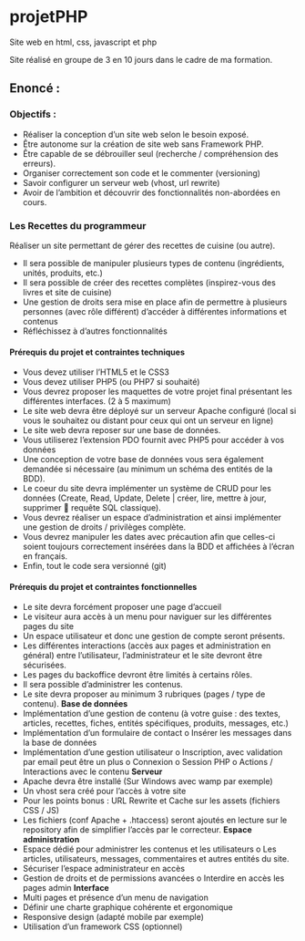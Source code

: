 # projetPHP
Site web en html, css, javascript et php

Site réalisé en groupe de 3 en 10 jours dans le cadre de ma formation.

## Enoncé :

### Objectifs :
- Réaliser la conception d’un site web selon le besoin exposé.
- Être autonome sur la création de site web sans Framework PHP.
- Être capable de se débrouiller seul (recherche / compréhension des erreurs).
- Organiser correctement son code et le commenter (versioning)
- Savoir configurer un serveur web (vhost, url rewrite)
- Avoir de l’ambition et découvrir des fonctionnalités non-abordées en cours.

### Les Recettes du programmeur
Réaliser un site permettant de gérer des recettes de cuisine (ou autre).
- Il sera possible de manipuler plusieurs types de contenu (ingrédients, unités, produits, etc.)
- Il sera possible de créer des recettes complètes (inspirez-vous des livres et site de cuisine)
- Une gestion de droits sera mise en place afin de permettre à plusieurs personnes (avec rôle différent) d’accéder à différentes informations et contenus
- Réfléchissez à d’autres fonctionnalités

#### Prérequis du projet et contraintes techniques
- Vous devez utiliser l’HTML5 et le CSS3
- Vous devez utiliser PHP5 (ou PHP7 si souhaité)
- Vous devrez proposer les maquettes de votre projet final présentant les différentes interfaces. (2 à 5 maximum)
- Le site web devra être déployé sur un serveur Apache configuré (local si vous le souhaitez ou distant pour ceux qui ont un serveur en ligne)
- Le site web devra reposer sur une base de données.
- Vous utiliserez l’extension PDO fournit avec PHP5 pour accéder à vos données
- Une conception de votre base de données vous sera également demandée si nécessaire (au minimum un schéma des entités de la BDD).
- Le coeur du site devra implémenter un système de CRUD pour les données (Create, Read, Update, Delete | créer, lire, mettre à jour, supprimer  requête SQL classique).
- Vous devrez réaliser un espace d’administration et ainsi implémenter une gestion de droits / privilèges complète.
- Vous devrez manipuler les dates avec précaution afin que celles-ci soient toujours correctement insérées dans la BDD et affichées à l’écran en français.
- Enfin, tout le code sera versionné (git)

#### Prérequis du projet et contraintes fonctionnelles
- Le site devra forcément proposer une page d’accueil
- Le visiteur aura accès à un menu pour naviguer sur les différentes pages du site
- Un espace utilisateur et donc une gestion de compte seront présents.
- Les différentes interactions (accès aux pages et administration en général) entre l’utilisateur, l’administrateur et le site devront être sécurisées.
- Les pages du backoffice devront être limités à certains rôles.
- Il sera possible d’administrer les contenus.
- Le site devra proposer au minimum 3 rubriques (pages / type de contenu).
**Base de données**
- Implémentation d’une gestion de contenu (à votre guise : des textes, articles, recettes, fiches, entités spécifiques, produits, messages, etc.)
- Implémentation d’un formulaire de contact
o Insérer les messages dans la base de données
- Implémentation d’une gestion utilisateur
o Inscription, avec validation par email peut être un plus
o Connexion
o Session PHP
o Actions / Interactions avec le contenu
**Serveur**
- Apache devra être installé (Sur Windows avec wamp par exemple)
- Un vhost sera créé pour l’accès à votre site
- Pour les points bonus : URL Rewrite et Cache sur les assets (fichiers CSS / JS)
- Les fichiers (conf Apache + .htaccess) seront ajoutés en lecture sur le repository afin de simplifier l’accès par le correcteur.
**Espace administration**
- Espace dédié pour administrer les contenus et les utilisateurs
o Les articles, utilisateurs, messages, commentaires et autres entités du site.
- Sécuriser l’espace administrateur en accès
- Gestion de droits et de permissions avancées
o Interdire en accès les pages admin
**Interface**
- Multi pages et présence d’un menu de navigation
- Définir une charte graphique cohérente et ergonomique
- Responsive design (adapté mobile par exemple)
- Utilisation d’un framework CSS (optionnel)
